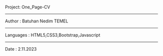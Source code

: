 Project: One_Page-CV
*******************************
Author : Batuhan Nedim TEMEL
*******************************
Languages : HTML5,CSS3,Bootstrap,Javascript
*******************************
Date : 2.11.2023
